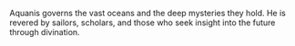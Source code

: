 Aquanis governs the vast oceans and the deep mysteries they hold. He is revered by sailors, scholars, and those who seek insight into the future through divination.